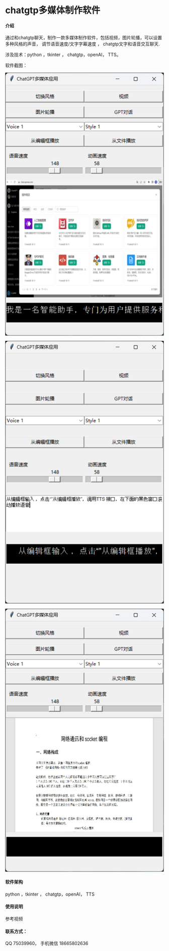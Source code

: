 # chatgtp多媒体制作软件

#### 介绍

通过和chatgtp聊天，制作一款多媒体制作软件，包括视频，图片轮播，可以设置多种风格的声音， 调节语音速度/文字字幕速度 ， chatgtp文字和语音交互聊天.

涉及技术：python ，tkinter ， chatgtp，openAI， TTS。

软件截图：


![输入图片说明](document/images/gpt-%E5%9B%BE%E7%89%87.png)

![输入图片说明](document/%E4%BB%8E%E7%BC%96%E8%BE%91%E6%A1%86%E6%92%AD%E6%94%BE.png)

![输入图片说明](document/images/%E8%A7%86%E9%A2%91.png)

#### 软件架构

python ，tkinter ， chatgtp，openAI， TTS

#### 使用说明

参考视频

#### 联系方式：

QQ 75039960，
手机微信 18665802636


 
 
